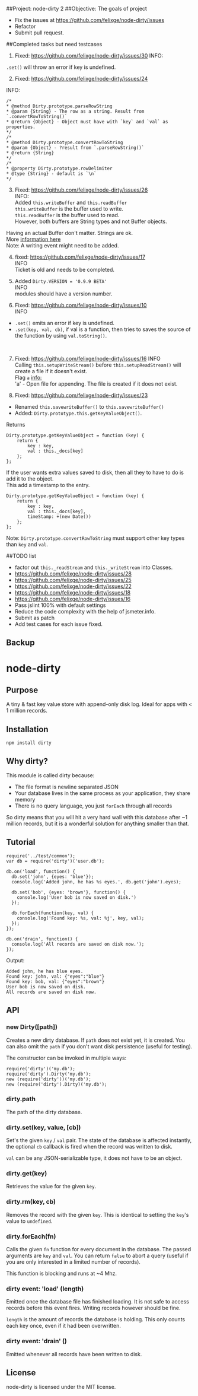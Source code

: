 ##Project: node-dirty 2
##Objective: 
The goals of project<br/>
- Fix the issues at <https://github.com/felixge/node-dirty/issues>
- Refactor
- Submit pull request.

##Completed tasks but need testcases
1) Fixed: https://github.com/felixge/node-dirty/issues/30
INFO:

`.set()` will throw an error if key is undefined.<br/>

2) Fixed: https://github.com/felixge/node-dirty/issues/24

INFO: 

    /*
	* @method Dirty.prototype.parseRowString
	* @param {String} - The row as a string. Result from `.convertRowToString()`
	* @return {Object} - Object must have with `key` and `val` as properties.
	*/
	/*
	* @method Dirty.prototype.convertRowToString
	* @param {Object} - ?result from `.parseRowString()`
	* @return {String}
	*/
	/*
	* @property	Dirty.prototype.rowDelimiter
	* @type {String} - default is `\n`
	*/

3) Fixed: https://github.com/felixge/node-dirty/issues/26 <br/>
INFO:<br/>
Added `this.writeBuffer` and `this.readBuffer`<br/>
`this.writeBuffer` is the buffer used to write.<br/>
`this.readBuffer` is the buffer used to read.<br/>
However, both buffers are String types and not Buffer objects.<br/>

Having an actual Buffer don't matter. Strings are ok.<br/>
More [information here](http://www.clintharris.net/2011/nodejs-101-use-buffer-to-append-strings-instead-of-concatenating-them/)
<br/>
Note: A writing event might need to be added.<br/>

4) fixed: https://github.com/felixge/node-dirty/issues/17 <br/>
INFO<br/>
Ticket is old and needs to be completed.

5) Added `Dirty.VERSION = '0.9.9 BETA'`<br/>
INFO<br/>
modules should have a version number.

6) Fixed: https://github.com/felixge/node-dirty/issues/10<br/>
INFO<br/>
- `.set()` emits an error if key is undefined.<br/>
- `.set(key, val, cb)`, if val is a function, then tries to saves the source of the function by using `val.toString()`.
<br/>

7) Fixed: https://github.com/felixge/node-dirty/issues/16
INFO<br/>
Calling `this.setupWriteStream()` before `this.setupReadStream()` will create a file if it doesn't exist.<br/>
Flag `a` [info:](http://nodejs.org/api/fs.html)<br/>
'a' - Open file for appending. The file is created if it does not exist.<br/>

8) Fixed: https://github.com/felixge/node-dirty/issues/23 <br/>
- Renamed `this.savewriteBuffer()` to `this.savewriteBuffer()`<br/>
- Added: `Dirty.prototype.this.getKeyValueObject()`. <br/>

Returns

	Dirty.prototype.getKeyValueObject = function (key) {
		return {
			key : key,
			val : this._docs[key]
		};
	};

If the user wants extra values saved to disk, then all they to have to do is add it to the object.<br/>
This add a timestamp to the entry.<br/>

	Dirty.prototype.getKeyValueObject = function (key) {
		return {
			key : key,
			val : this._docs[key],
			timeStamp: +(new Date())
		};
	};

Note: `Dirty.prototype.convertRowToString` must support other key types than `key` and `val`.

##TODO list

- factor out `this._readStream` and `this._writeStream` into Classes.
- https://github.com/felixge/node-dirty/issues/28
- https://github.com/felixge/node-dirty/issues/25
- https://github.com/felixge/node-dirty/issues/22
- https://github.com/felixge/node-dirty/issues/18
- https://github.com/felixge/node-dirty/issues/16
- Pass jslint 100% with default settings
- Reduce the code complexity with the help of jsmeter.info.
- Submit as patch
- Add test cases for each issue fixed.


## Backup


# node-dirty

## Purpose

A tiny & fast key value store with append-only disk log. Ideal for apps with < 1 million records.

## Installation

    npm install dirty

## Why dirty?

This module is called dirty because:

* The file format is newline separated JSON
* Your database lives in the same process as your application, they share memory
* There is no query language, you just `forEach` through all records

So dirty means that you will hit a very hard wall with this database after ~1 million records,
but it is a wonderful solution for anything smaller than that.

## Tutorial

    require('../test/common');
    var db = require('dirty')('user.db');

    db.on('load', function() {
      db.set('john', {eyes: 'blue'});
      console.log('Added john, he has %s eyes.', db.get('john').eyes);

      db.set('bob', {eyes: 'brown'}, function() {
        console.log('User bob is now saved on disk.')
      });

      db.forEach(function(key, val) {
        console.log('Found key: %s, val: %j', key, val);
      });
    });

    db.on('drain', function() {
      console.log('All records are saved on disk now.');
    });

Output:

    Added john, he has blue eyes.
    Found key: john, val: {"eyes":"blue"}
    Found key: bob, val: {"eyes":"brown"}
    User bob is now saved on disk.
    All records are saved on disk now.

## API

### new Dirty([path])

Creates a new dirty database. If `path` does not exist yet, it is created. You
can also omit the `path` if you don't want disk persistence (useful for testing).

The constructor can be invoked in multiple ways:

    require('dirty')('my.db');
    require('dirty').Dirty('my.db');
    new (require('dirty'))('my.db');
    new (require('dirty').Dirty)('my.db');

### dirty.path

The path of the dirty database.

### dirty.set(key, value, [cb])

Set's the given `key` / `val` pair. The state of the database is affected instantly,
the optional `cb` callback is fired when the record was written to disk.

`val` can be any JSON-serializable type, it does not have to be an object.

### dirty.get(key)

Retrieves the value for the given `key`.

### dirty.rm(key, cb)

Removes the record with the given `key`. This is identical to setting the `key`'s value
to `undefined`.

### dirty.forEach(fn)

Calls the given `fn` function for every document in the database. The passed
arguments are `key` and `val`. You can return `false` to abort a query (useful
if you are only interested in a limited number of records).

This function is blocking and runs at ~4 Mhz.

### dirty event: 'load' (length)

Emitted once the database file has finished loading. It is not safe to access
records before this event fires. Writing records however should be fine.

`length` is the amount of records the database is holding. This only counts each
key once, even if it had been overwritten.

### dirty event: 'drain' ()

Emitted whenever all records have been written to disk.

## License

node-dirty is licensed under the MIT license.
